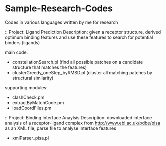 # Sample-Research-Codes
Codes in various languages written by me for research

:: Project: Ligand Prediction 
Description: given a receptor structure, derived optimum binding features 
and use these features to search for potential binders (ligands)

main code: 
- constellationSearch.pl (find all possible patches on a candidate structure that matches the features)
- clusterGreedy_oneStep_byRMSD.pl	(cluster all matching patches by structural similarity) 

supporting modules:
- clashCheck.pm			
- extractByMatchCode.pm
- loadCoordFiles.pm

:: Project: Binding Interface Anaylsis
Description: downloaded interface analysis of a receptor-ligand complex 
from http://www.ebi.ac.uk/pdbe/pisa as an XML file;
parse file to analyse interface features

- xmlParser_pisa.pl
